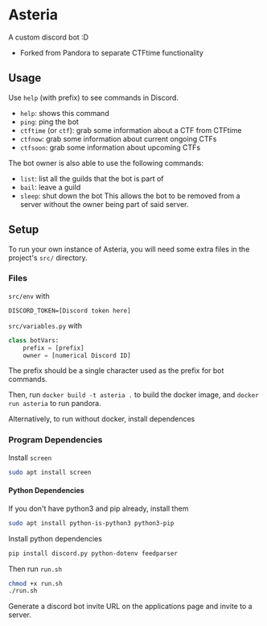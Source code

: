 # Asteria
A custom discord bot :D

 - Forked from Pandora to separate CTFtime functionality


## Usage
Use `help` (with prefix) to see commands in Discord.

 - `help`: shows this command
 - `ping`: ping the bot
 - `ctftime` (or `ctf`): grab some information about a CTF from CTFtime
 - `ctfnow`: grab some information about current ongoing CTFs
 - `ctfsoon`: grab some information about upcoming CTFs

The bot owner is also able to use the following commands:
 - `list`: list all the guilds that the bot is part of
 - `bail`: leave a guild
 - `sleep`: shut down the bot
This allows the bot to be removed from a server without the owner being part of said server.



## Setup
To run your own instance of Asteria, you will need some extra files in the project's `src/` directory.

### Files

`src/env` with
```env
DISCORD_TOKEN=[Discord token here]
```

`src/variables.py` with
```py
class botVars:
    prefix = [prefix]
    owner = [numerical Discord ID]
```
The prefix should be a single character used as the prefix for bot commands.

Then, run `docker build -t asteria .` to build the docker image, and `docker run asteria` to run pandora.

Alternatively, to run without docker, install dependences 

### Program Dependencies

Install `screen`
```bash
sudo apt install screen
```

#### Python Dependencies

If you don't have python3 and pip already, install them
```bash
sudo apt install python-is-python3 python3-pip
```

Install python dependencies
```bash
pip install discord.py python-dotenv feedparser
```

Then run `run.sh`
```bash
chmod +x run.sh
./run.sh
```

Generate a discord bot invite URL on the applications page and invite to a server. 
